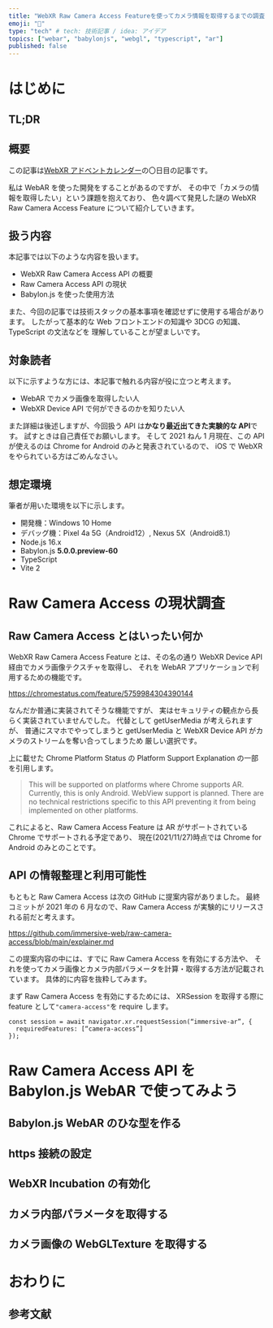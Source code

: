 ```yaml
---
title: "WebXR Raw Camera Access Featureを使ってカメラ情報を取得するまでの調査録"
emoji: "📸"
type: "tech" # tech: 技術記事 / idea: アイデア
topics: ["webar", "babylonjs", "webgl", "typescript", "ar"]
published: false
---
```


# はじめに

## TL;DR

## 概要

この記事は[WebXR アドベントカレンダー]()の〇日目の記事です。

私は WebAR を使った開発をすることがあるのですが、
その中で「カメラの情報を取得したい」という課題を抱えており、
色々調べて発見した謎の WebXR Raw Camera Access Feature について紹介していきます。

## 扱う内容

本記事では以下のような内容を扱います。

- WebXR Raw Camera Access API の概要
- Raw Camera Access API の現状
- Babylon.js を使った使用方法

また、今回の記事では技術スタックの基本事項を確認せずに使用する場合があります。
したがって基本的な Web フロントエンドの知識や 3DCG の知識、TypeScript の文法などを
理解していることが望ましいです。

## 対象読者

以下に示すような方には、本記事で触れる内容が役に立つと考えます。

- WebAR でカメラ画像を取得したい人
- WebXR Device API で何ができるのかを知りたい人

また詳細は後述しますが、今回扱う API は**かなり最近出てきた実験的な API**です。
試すときは自己責任でお願いします。
そして 2021 ねん 1 月現在、この API が使えるのは Chrome for Android のみと発表されているので、
iOS で WebXR をやられている方はごめんなさい。

## 想定環境

筆者が用いた環境を以下に示します。

- 開発機：Windows 10 Home
- デバッグ機：Pixel 4a 5G（Android12）, Nexus 5X（Android8.1）
- Node.js 16.x
- Babylon.js **5.0.0.preview-60**
- TypeScript
- Vite 2

# Raw Camera Access の現状調査

## Raw Camera Access とはいったい何か

WebXR Raw Camera Access Feature とは、その名の通り
WebXR Device API 経由でカメラ画像テクスチャを取得し、
それを WebAR アプリケーションで利用するための機能です。

https://chromestatus.com/feature/5759984304390144

なんだか普通に実装されてそうな機能ですが、
実はセキュリティの観点から長らく実装されていませんでした。
代替として getUserMedia が考えられますが、
普通にスマホでやってしまうと getUserMedia と WebXR Device API がカメラのストリームを奪い合ってしまうため
厳しい選択です。

上に載せた Chrome Platform Status の Platform Support Explanation の一部を引用します。

> This will be supported on platforms where Chrome supports AR. Currently, this is only Android. WebView support is planned. There are no technical restrictions specific to this API preventing it from being implemented on other platforms.

これによると、Raw Camera Access Feature は
AR がサポートされている Chrome でサポートされる予定であり、
現在(2021/11/27)時点では Chrome for Android のみとのことです。

## API の情報整理と利用可能性

もともと Raw Camera Access は次の GitHub に提案内容がありました。
最終コミットが 2021 年の 6 月なので、Raw Camera Access が実験的にリリースされる前だと考えます。

https://github.com/immersive-web/raw-camera-access/blob/main/explainer.md

この提案内容の中には、すでに Raw Camera Access を有効にする方法や、
それを使ってカメラ画像とカメラ内部パラメータを計算・取得する方法が記載されています。
具体的に内容を抜粋してみます。

まず Raw Camera Access を有効にするためには、
XRSession を取得する際に feature として`"camera-access"`を require します。

```js:GitHubより抜粋
const session = await navigator.xr.requestSession(“immersive-ar”, {
  requiredFeatures: [“camera-access”]
});
```

# Raw Camera Access API を Babylon.js WebAR で使ってみよう

## Babylon.js WebAR のひな型を作る

## https 接続の設定

## WebXR Incubation の有効化

## カメラ内部パラメータを取得する

## カメラ画像の WebGLTexture を取得する

# おわりに

## 参考文献
